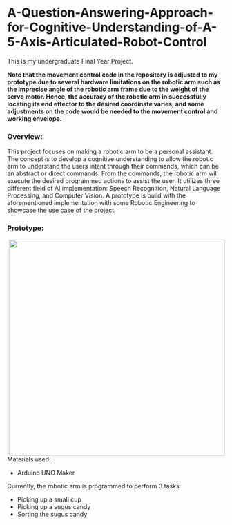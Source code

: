 # A-Question-Answering-Approach-for-Cognitive-Understanding-of-A-5-Axis-Articulated-Robot-Control

This is my undergraduate Final Year Project.

**Note that the movement control code in the repository is adjusted to my prototype due to several hardware limitations on the robotic arm such as the imprecise angle of the robotic arm frame due to the weight of the servo motor. Hence, the accuracy of the robotic arm in successfully locating its end effector to the desired coordinate varies, and some adjustments on the code would be needed to the movement control and working envelope.**

### Overview:
This project focuses on making a robotic arm to be a personal assistant. The concept is to develop a cognitive understanding to allow the robotic arm to understand the users intent through their commands, which can be an abstract or direct commands. From the commands, the robotic arm will execute the desired programmed actions to assist the user. It utilizes three different field of AI implementation: Speech Recognition, Natural Language Processing, and Computer Vision. A prototype is build with the aforementioned implementation with some Robotic Engineering to showcase the use case of the project.

### Prototype:
<img align="right" width="500" src="https://github.com/BradLoo51/A-Question-Answering-Approach-for-Cognitive-Understanding-of-A-5-Axis-Articulated-Robot-Control/assets/172585249/04cdede4-bc60-47fc-8b1c-ca6aec617ad4"/>

Materials used:
- Arduino UNO Maker

Currently, the robotic arm is programmed to perform 3 tasks:
- Picking up a small cup
- Picking up a sugus candy
- Sorting the sugus candy
